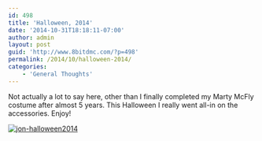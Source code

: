 ```yaml
---
id: 498
title: 'Halloween, 2014'
date: '2014-10-31T18:18:11-07:00'
author: admin
layout: post
guid: 'http://www.8bitdmc.com/?p=498'
permalink: /2014/10/halloween-2014/
categories:
    - 'General Thoughts'
---
```


Not actually a lot to say here, other than I finally completed my Marty McFly costume after almost 5 years. This Halloween I really went all-in on the accessories. Enjoy!

[![jon-halloween2014](/assets/images2014/11/jon-halloween2014-300x225.jpg)](/assets/images2014/11/jon-halloween2014.jpg)